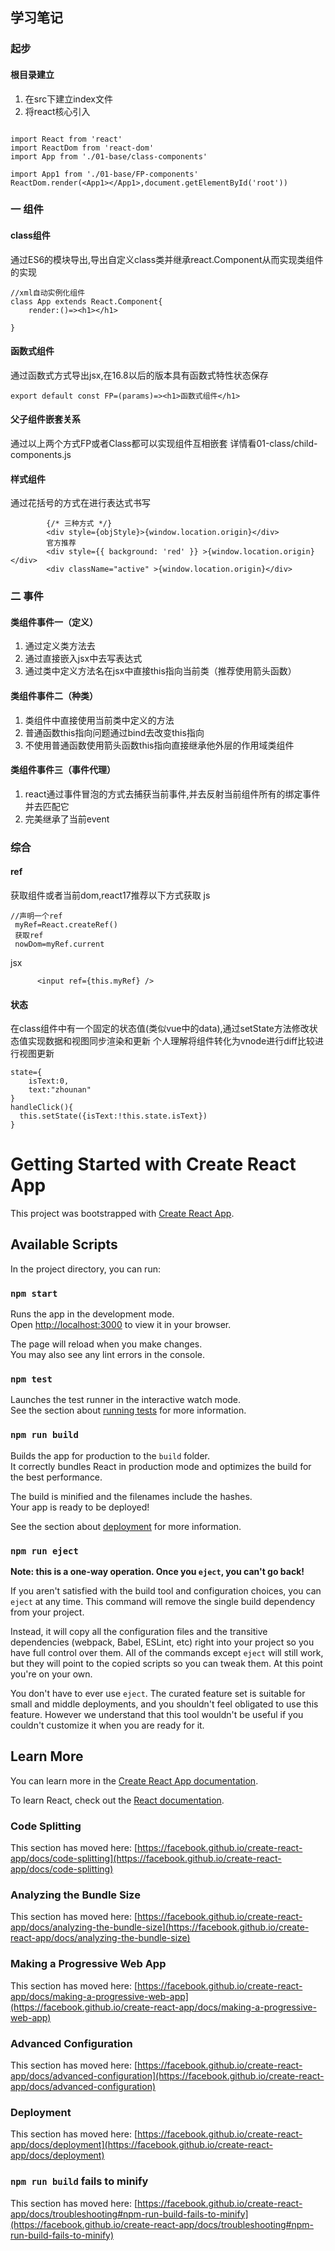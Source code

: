 ## 学习笔记

###  起步
#### 根目录建立
1. 在src下建立index文件
2. 将react核心引入
```

import React from 'react'
import ReactDom from 'react-dom'
import App from './01-base/class-components'

import App1 from './01-base/FP-components'
ReactDom.render(<App1></App1>,document.getElementById('root'))
```
### 一 组件
#### class组件
通过ES6的模块导出,导出自定义class类并继承react.Component从而实现类组件的实现
```
//xml自动实例化组件
class App extends React.Component{
    render:()=><h1></h1>

}
```
#### 函数式组件
通过函数式方式导出jsx,在16.8以后的版本具有函数式特性状态保存
```
export default const FP=(params)=><h1>函数式组件</h1>
```

#### 父子组件嵌套关系
通过以上两个方式FP或者Class都可以实现组件互相嵌套
详情看01-class/child-components.js

#### 样式组件
通过花括号的方式在进行表达式书写
```
        {/* 三种方式 */}
        <div style={objStyle}>{window.location.origin}</div>
        官方推荐
        <div style={{ background: 'red' }} >{window.location.origin}</div>
        <div className="active" >{window.location.origin}</div>

```

### 二 事件
#### 类组件事件一（定义）
1. 通过定义类方法去
2. 通过直接嵌入jsx中去写表达式
3. 通过类中定义方法名在jsx中直接this指向当前类（推荐使用箭头函数）

#### 类组件事件二（种类）
1. 类组件中直接使用当前类中定义的方法
2. 普通函数this指向问题通过bind去改变this指向
3. 不使用普通函数使用箭头函数this指向直接继承他外层的作用域类组件

#### 类组件事件三（事件代理）
1. react通过事件冒泡的方式去捕获当前事件,并去反射当前组件所有的绑定事件并去匹配它
2. 完美继承了当前event


### 综合
#### ref
获取组件或者当前dom,react17推荐以下方式获取
js
```
//声明一个ref
 myRef=React.createRef()
 获取ref
 nowDom=myRef.current

```
jsx
```
      <input ref={this.myRef} />
```
#### 状态
在class组件中有一个固定的状态值(类似vue中的data),通过setState方法修改状态值实现数据和视图同步渲染和更新
个人理解将组件转化为vnode进行diff比较进行视图更新
```
state={
    isText:0,
    text:"zhounan"
}
handleClick(){  
  this.setState({isText:!this.state.isText})
}

```




















# Getting Started with Create React App

This project was bootstrapped with [Create React App](https://github.com/facebook/create-react-app).

## Available Scripts

In the project directory, you can run:

### `npm start`

Runs the app in the development mode.\
Open [http://localhost:3000](http://localhost:3000) to view it in your browser.

The page will reload when you make changes.\
You may also see any lint errors in the console.

### `npm test`

Launches the test runner in the interactive watch mode.\
See the section about [running tests](https://facebook.github.io/create-react-app/docs/running-tests) for more information.

### `npm run build`

Builds the app for production to the `build` folder.\
It correctly bundles React in production mode and optimizes the build for the best performance.

The build is minified and the filenames include the hashes.\
Your app is ready to be deployed!

See the section about [deployment](https://facebook.github.io/create-react-app/docs/deployment) for more information.

### `npm run eject`

**Note: this is a one-way operation. Once you `eject`, you can't go back!**

If you aren't satisfied with the build tool and configuration choices, you can `eject` at any time. This command will remove the single build dependency from your project.

Instead, it will copy all the configuration files and the transitive dependencies (webpack, Babel, ESLint, etc) right into your project so you have full control over them. All of the commands except `eject` will still work, but they will point to the copied scripts so you can tweak them. At this point you're on your own.

You don't have to ever use `eject`. The curated feature set is suitable for small and middle deployments, and you shouldn't feel obligated to use this feature. However we understand that this tool wouldn't be useful if you couldn't customize it when you are ready for it.

## Learn More

You can learn more in the [Create React App documentation](https://facebook.github.io/create-react-app/docs/getting-started).

To learn React, check out the [React documentation](https://reactjs.org/).

### Code Splitting

This section has moved here: [https://facebook.github.io/create-react-app/docs/code-splitting](https://facebook.github.io/create-react-app/docs/code-splitting)

### Analyzing the Bundle Size

This section has moved here: [https://facebook.github.io/create-react-app/docs/analyzing-the-bundle-size](https://facebook.github.io/create-react-app/docs/analyzing-the-bundle-size)

### Making a Progressive Web App

This section has moved here: [https://facebook.github.io/create-react-app/docs/making-a-progressive-web-app](https://facebook.github.io/create-react-app/docs/making-a-progressive-web-app)

### Advanced Configuration

This section has moved here: [https://facebook.github.io/create-react-app/docs/advanced-configuration](https://facebook.github.io/create-react-app/docs/advanced-configuration)

### Deployment

This section has moved here: [https://facebook.github.io/create-react-app/docs/deployment](https://facebook.github.io/create-react-app/docs/deployment)

### `npm run build` fails to minify

This section has moved here: [https://facebook.github.io/create-react-app/docs/troubleshooting#npm-run-build-fails-to-minify](https://facebook.github.io/create-react-app/docs/troubleshooting#npm-run-build-fails-to-minify)
